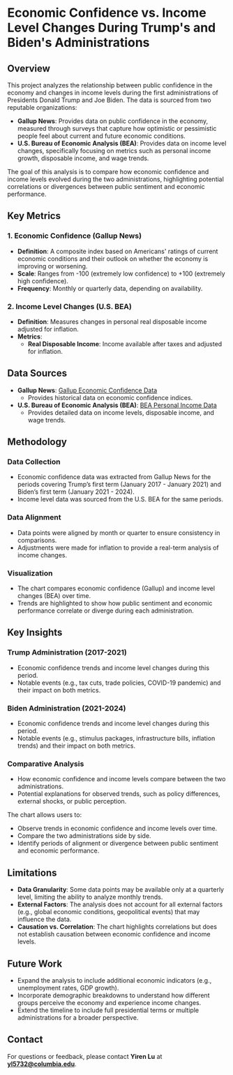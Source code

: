 # Economic Confidence vs. Income Level Changes During Trump's and Biden's Administrations  

## Overview  
This project analyzes the relationship between public confidence in the economy and changes in income levels during the first administrations of Presidents Donald Trump and Joe Biden. The data is sourced from two reputable organizations:  

- **Gallup News**: Provides data on public confidence in the economy, measured through surveys that capture how optimistic or pessimistic people feel about current and future economic conditions.  
- **U.S. Bureau of Economic Analysis (BEA)**: Provides data on income level changes, specifically focusing on metrics such as personal income growth, disposable income, and wage trends.  

The goal of this analysis is to compare how economic confidence and income levels evolved during the two administrations, highlighting potential correlations or divergences between public sentiment and economic performance.  

## Key Metrics  

### 1. Economic Confidence (Gallup News)  
- **Definition**: A composite index based on Americans' ratings of current economic conditions and their outlook on whether the economy is improving or worsening.  
- **Scale**: Ranges from -100 (extremely low confidence) to +100 (extremely high confidence).  
- **Frequency**: Monthly or quarterly data, depending on availability.  

### 2. Income Level Changes (U.S. BEA)  
- **Definition**: Measures changes in personal real disposable income adjusted for inflation.  
- **Metrics**:  
  - **Real Disposable Income**: Income available after taxes and adjusted for inflation.  

## Data Sources  
- **Gallup News**: [Gallup Economic Confidence Data](https://news.gallup.com)  
  - Provides historical data on economic confidence indices.  
- **U.S. Bureau of Economic Analysis (BEA)**: [BEA Personal Income Data](https://www.bea.gov)  
  - Provides detailed data on income levels, disposable income, and wage trends.  

## Methodology  

### Data Collection  
- Economic confidence data was extracted from Gallup News for the periods covering Trump’s first term (January 2017 - January 2021) and Biden’s first term (January 2021 - 2024).  
- Income level data was sourced from the U.S. BEA for the same periods.  

### Data Alignment  
- Data points were aligned by month or quarter to ensure consistency in comparisons.  
- Adjustments were made for inflation to provide a real-term analysis of income changes.  

### Visualization  
- The chart compares economic confidence (Gallup) and income level changes (BEA) over time.  
- Trends are highlighted to show how public sentiment and economic performance correlate or diverge during each administration.  

## Key Insights  

### Trump Administration (2017-2021)  
- Economic confidence trends and income level changes during this period.  
- Notable events (e.g., tax cuts, trade policies, COVID-19 pandemic) and their impact on both metrics.  

### Biden Administration (2021-2024)  
- Economic confidence trends and income level changes during this period.  
- Notable events (e.g., stimulus packages, infrastructure bills, inflation trends) and their impact on both metrics.  

### Comparative Analysis  
- How economic confidence and income levels compare between the two administrations.  
- Potential explanations for observed trends, such as policy differences, external shocks, or public perception.  

The chart allows users to:  
- Observe trends in economic confidence and income levels over time.  
- Compare the two administrations side by side.  
- Identify periods of alignment or divergence between public sentiment and economic performance.  

## Limitations  
- **Data Granularity**: Some data points may be available only at a quarterly level, limiting the ability to analyze monthly trends.  
- **External Factors**: The analysis does not account for all external factors (e.g., global economic conditions, geopolitical events) that may influence the data.  
- **Causation vs. Correlation**: The chart highlights correlations but does not establish causation between economic confidence and income levels.  

## Future Work  
- Expand the analysis to include additional economic indicators (e.g., unemployment rates, GDP growth).  
- Incorporate demographic breakdowns to understand how different groups perceive the economy and experience income changes.  
- Extend the timeline to include full presidential terms or multiple administrations for a broader perspective.  

## Contact  
For questions or feedback, please contact **Yiren Lu** at **yl5732@columbia.edu**.  
